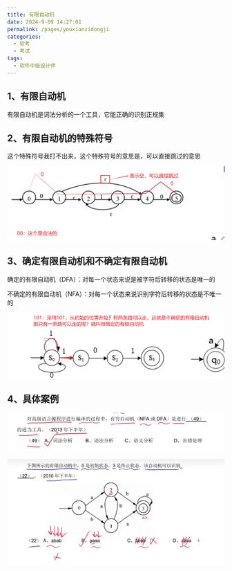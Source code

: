 ```yaml
---
title: 有限自动机
date: 2024-9-09 14:27:01
permalink: /pages/youxianzidongji
categories: 
  - 软考
  - 考试
tags: 
  - 软件中级设计师
---
```


## 1、有限自动机

有限自动机是词法分析的一个工具，它能正确的识别正规集

## 2、有限自动机的特殊符号

这个特殊符号我打不出来，这个特殊符号的意思是，可以直接跳过的意思

![image-20241001220637223](./assets/image-20241001220637223.png)

## 3、确定有限自动机和不确定有限自动机

确定的有限自动机（DFA）：对每一个状态来说是被字符后转移的状态是唯一的

不确定的有限自动机（NFA）：对每一个状态来说识别字符后转移的状态是不唯一的

![image-20241001220956305](./assets/image-20241001220956305.png)

## 4、具体案例

![image-20241001222331265](./assets/image-20241001222331265.png)

![image-20241001223451845](./assets/image-20241001223451845.png)